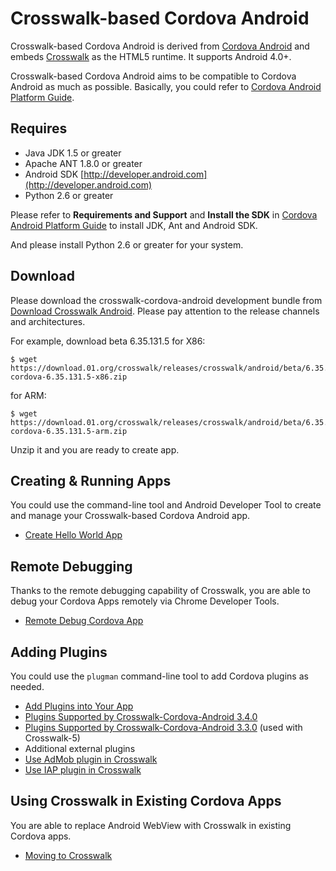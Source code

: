 Crosswalk-based Cordova Android
==
Crosswalk-based Cordova Android is derived from [Cordova Android](https://github.com/apache/cordova-android) and embeds [Crosswalk](https://github.com/crosswalk-project/crosswalk) as the HTML5 runtime. It supports Android 4.0+.

Crosswalk-based Cordova Android aims to be compatible to Cordova Android as much as possible. Basically, you could refer to [Cordova Android Platform Guide](http://cordova.apache.org/docs/en/3.3.0/guide_platforms_android_index.md.html#Android%20Platform%20Guide).

Requires
---

- Java JDK 1.5 or greater
- Apache ANT 1.8.0 or greater
- Android SDK [http://developer.android.com](http://developer.android.com)
- Python 2.6 or greater

Please refer to **Requirements and Support** and **Install the SDK** in [Cordova Android Platform Guide](http://cordova.apache.org/docs/en/3.3.0/guide_platforms_android_index.md.html#Android%20Platform%20Guide) to install JDK, Ant and Android SDK.

And please install Python 2.6 or greater for your system.

Download
---

Please download the crosswalk-cordova-android development bundle from [Download Crosswalk Android](https://download.01.org/crosswalk/releases/crosswalk/android). Please pay attention to the release channels  and architectures.

For example, download beta 6.35.131.5 for X86:

    $ wget https://download.01.org/crosswalk/releases/crosswalk/android/beta/6.35.131.5/x86/crosswalk-cordova-6.35.131.5-x86.zip

for ARM:

    $ wget https://download.01.org/crosswalk/releases/crosswalk/android/beta/6.35.131.5/arm/crosswalk-cordova-6.35.131.5-arm.zip

Unzip it and you are ready to create app.

Creating & Running Apps
---

You could use the command-line tool and Android Developer Tool to create and manage your Crosswalk-based Cordova Android app.
 * [Create Hello World App](Create-Sample-App-With-Crosswalk-Cordova-Android)

Remote Debugging
---

Thanks to the remote debugging capability of Crosswalk, you are able to debug your Cordova Apps remotely via Chrome Developer Tools.
 * [Remote Debug Cordova App](Remote-Debugging-With-Crosswalk-Cordova-Android)

Adding Plugins
---

You could use the `plugman` command-line tool to add Cordova plugins as needed.
 * [Add Plugins into Your App](Add-Plugins-With-Crosswalk-Cordova-Android)
 * [Plugins Supported by Crosswalk-Cordova-Android 3.4.0](Plugins-List-@-3.4.0-Supported-by-Crosswalk-Cordova-Android)
 * [Plugins Supported by Crosswalk-Cordova-Android 3.3.0](Plugins-List-@-3.3.0-Supported-by-Crosswalk-Cordova-Android) (used with Crosswalk-5)
 * Additional external plugins
  * [Use AdMob plugin in Crosswalk](AdMob-Plugin-on-Crosswalk)
  * [Use IAP plugin in Crosswalk ](IAP-Plugin-on-Crosswalk)

Using Crosswalk in Existing Cordova Apps
---
You are able to replace Android WebView with Crosswalk in existing Cordova apps.
 * [Moving to Crosswalk](Moving-Existing-Cordova-App-To-Crosswalk)